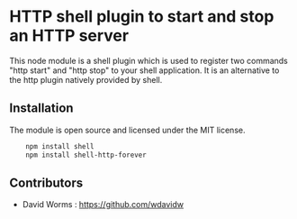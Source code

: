# HTTP shell plugin to start and stop an HTTP server

This node module is a shell plugin which is used to register two commands "http start" and "http stop" to your shell application. It is an alternative to the http plugin natively provided by shell.

## Installation

The module is open source and licensed under the MIT license.

```bash
    npm install shell
    npm install shell-http-forever
```


Contributors
------------

*   David Worms : <https://github.com/wdavidw>
